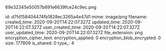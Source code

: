 69e32345e50057b691e6639fce24c9ec.png

id: d7fd158404474fb1828ec3265a4e47d1
mime: image/png
filename: 
created_time: 2020-09-20T14:22:07.327Z
updated_time: 2020-09-20T14:22:07.327Z
user_created_time: 2020-09-20T14:22:07.327Z
user_updated_time: 2020-09-20T14:22:07.327Z
file_extension: png
encryption_cipher_text: 
encryption_applied: 0
encryption_blob_encrypted: 0
size: 177809
is_shared: 0
type_: 4